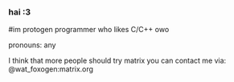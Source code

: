 ### hai :3

#im protogen programmer who likes C/C++ owo

pronouns: any

I think that more people should try matrix
you can contact me via: @wat_foxogen:matrix.org
